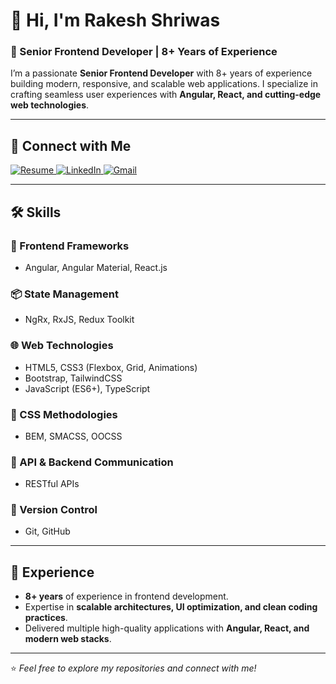 # 👋 Hi, I'm Rakesh Shriwas  

### 🚀 Senior Frontend Developer | 8+ Years of Experience  

I’m a passionate **Senior Frontend Developer** with 8+ years of experience building modern, responsive, and scalable web applications. I specialize in crafting seamless user experiences with **Angular, React, and cutting-edge web technologies**.  

---

## 🔗 Connect with Me  
<a href="https://drive.google.com/file/d/1XCoakxAFbWk5-XQyMRLDtWb1zkVEhqvQ/view?usp=sharing" target="_blank">
  <img src="https://img.shields.io/badge/Resume-View-blue?style=for-the-badge&logo=adobeacrobatreader" alt="Resume"/>
</a>

<a href="https://www.linkedin.com/in/rakeshshriwas/" target="_blank">
  <img src="https://img.shields.io/badge/LinkedIn-Profile-blue?style=for-the-badge&logo=linkedin" alt="LinkedIn"/>
</a>

<a href="mailto:rakesh.shriwas88@gmail.com" target="_blank">
  <img src="https://img.shields.io/badge/Email-Contact-red?style=for-the-badge&logo=gmail" alt="Gmail"/>
</a>

---

## 🛠️ Skills  

### 🎨 Frontend Frameworks  
- Angular, Angular Material, React.js  

### 📦 State Management  
- NgRx, RxJS, Redux Toolkit  

### 🌐 Web Technologies  
- HTML5, CSS3 (Flexbox, Grid, Animations)  
- Bootstrap, TailwindCSS  
- JavaScript (ES6+), TypeScript  

### 🎯 CSS Methodologies  
- BEM, SMACSS, OOCSS  

### 🔌 API & Backend Communication  
- RESTful APIs  

### 🔧 Version Control  
- Git, GitHub  
---

## 💼 Experience  
- **8+ years** of experience in frontend development.  
- Expertise in **scalable architectures, UI optimization, and clean coding practices**.  
- Delivered multiple high-quality applications with **Angular, React, and modern web stacks**.
  
---

⭐️ _Feel free to explore my repositories and connect with me!_  
